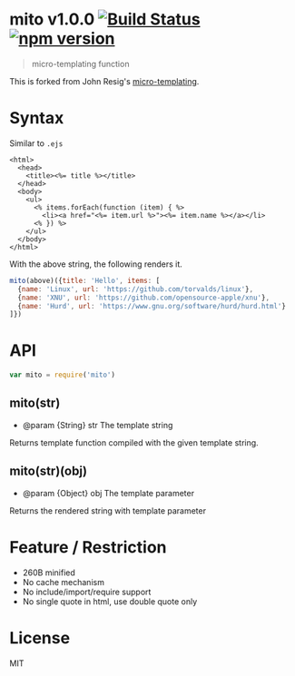 # mito v1.0.0 [![Build Status](https://travis-ci.org/kt3k/mito.svg)](https://travis-ci.org/kt3k/mito) [![npm version](https://img.shields.io/npm/v/mito.svg)](https://www.npmjs.com/package/mito)

> micro-templating function

This is forked from John Resig's [micro-templating](http://ejohn.org/blog/javascript-micro-templating/).

# Syntax

Similar to `.ejs`

```ejs
<html>
  <head>
    <title><%= title %></title>
  </head>
  <body>
    <ul>
      <% items.forEach(function (item) { %>
        <li><a href="<%= item.url %>"><%= item.name %></a></li>
      <% }) %>
    </ul>
  </body>
</html>
```

With the above string, the following renders it.

```js
mito(above)({title: 'Hello', items: [
  {name: 'Linux', url: 'https://github.com/torvalds/linux'},
  {name: 'XNU', url: 'https://github.com/opensource-apple/xnu'},
  {name: 'Hurd', url: 'https://www.gnu.org/software/hurd/hurd.html'}
]})
```

# API

```js
var mito = require('mito')
```

## mito(str)

- @param {String} str The template string

Returns template function compiled with the given template string.

## mito(str)(obj)

- @param {Object} obj The template parameter

Returns the rendered string with template parameter

# Feature / Restriction

- 260B minified
- No cache mechanism
- No include/import/require support
- No single quote in html, use double quote only

# License

MIT
